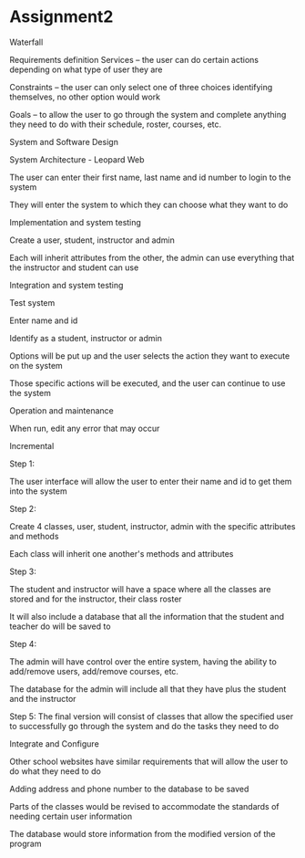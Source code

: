 # Assignment2
Waterfall

Requirements definition 
Services – the user can do certain actions depending on what type of user they are 

Constraints – the user can only select one of three choices identifying themselves, no other option would work 

Goals – to allow the user to go through the system and complete anything they need to do with their schedule, roster, courses, etc. 

System and Software Design 

System Architecture - Leopard Web 

The user can enter their first name, last name and id number to login to the system 

They will enter the system to which they can choose what they want to do 

Implementation and system testing 

Create a user, student, instructor and admin 

Each will inherit attributes from the other, the admin can use everything that the instructor and student can use 

Integration and system testing 

Test system 

Enter name and id 

Identify as a student, instructor or admin 

Options will be put up and the user selects the action they want to execute on the system 

Those specific actions will be executed, and the user can continue to use the system 

Operation and maintenance 

When run, edit any error that may occur 

Incremental

Step 1: 

The user interface will allow the user to enter their name and id to get them into the system 

Step 2:  

Create 4 classes, user, student, instructor, admin with the specific attributes and methods 

Each class will inherit one another's methods and attributes 

Step 3: 

The student and instructor will have a space where all the classes are stored and for the instructor, their class roster  

It will also include a database that all the information that the student and teacher do will be saved to 

Step 4:  

The admin will have control over the entire system, having the ability to add/remove users, add/remove courses, etc. 

The database for the admin will include all that they have plus the student and the instructor 

Step 5: 
The final version will consist of classes that allow the specified user to successfully go through the system and do the tasks they need to do 

Integrate and Configure

Other school websites have similar requirements that will allow the user to do what they need to do 

Adding address and phone number to the database to be saved 

Parts of the classes would be revised to accommodate the standards of needing certain user information 

The database would store information from the modified version of the program 

